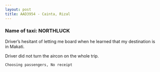 ```yaml
---
layout: post
title: AAD3954 - Cainta, Rizal
---
```


### Name of taxi: NORTHLUCK

Driver’s hesitant of letting me board when he learned that my destination is in Makati.

Driver did not turn the aircon on the whole trip.

```Choosing passengers, No receipt```
